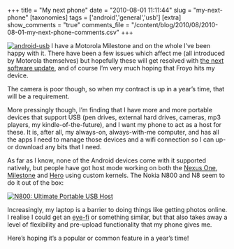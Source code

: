 +++
title = "My next phone"
date = "2010-08-01 11:11:44"
slug = "my-next-phone"
[taxonomies]
tags = ['android','general','usb']
[extra]
show_comments = "true"
comments_file = "/content/blog/2010/08/2010-08-01-my-next-phone-comments.csv"
+++

[![android-usb](http://philwilson.org/blog/wp-content/uploads/2010/08/androidusb.jpg "android-usb")](http://www.google-store.com/product_info.php?products_id=1090) I have a Motorola Milestone and on the whole I’ve been happy with it. There have been a few issues which affect me (all introduced by Motorola themselves) but hopefully these will get resolved with [the next software update](http://www.facebook.com/topic.php?uid=121867580498&topic=16890), and of course I’m very much hoping that Froyo hits my device.

The camera is poor though, so when my contract is up in a year’s time, that will be a requirement.

More pressingly though, I’m finding that I have more and more portable devices that support USB (pen drives, external hard drives, cameras, mp3 players, my kindle-of-the-future), and I want my phone to act as a host for these. It is, after all, my always-on, always-with-me computer, and has all the apps I need to manage those devices and a wifi connection so I can up- or download any bits that I need.

As far as I know, none of the Android devices come with it supported natively, but people have got host mode working on both the [Nexus One](http://www.youtube.com/watch?v=3-bLOc1qnMM), [Milestone](http://www.tombom.co.uk/blog/?p=124) and [Hero](http://github.com/adq/kernel-hero/tree/usbhost) using custom kernels. The Nokia N800 and N8 seem to do it out of the box:

[![N800: Ultimate Portable USB Host](http://philwilson.org/blog/wp-content/uploads/2010/08/4358653534_1f9822d2b7_m1.jpg "N800: Ultimate Portable USB Host")](http://www.flickr.com/photos/qole2/4358653534/)

Increasingly, my laptop is a barrier to doing things like getting photos online. I realise I could get an [eye-fi](http://www.eye.fi/) or something similar, but that also takes away a level of flexibility and pre-upload functionality that my phone gives me.

Here’s hoping it’s a popular or common feature in a year’s time!
